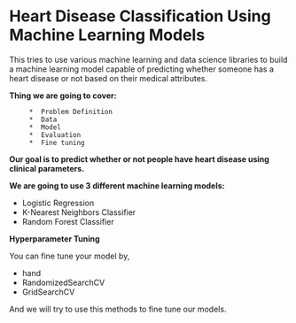 # Heart Disease Classification Using Machine Learning Models

This tries to use various machine learning and data science libraries to build a machine learning model capable of predicting whether someone has a heart disease or not based on their medical attributes.

   **Thing we are going to cover:**

         *  Problem Definition
         *  Data
         *  Model
         *  Evaluation
         *  Fine tuning


**Our goal is to predict whether or not people have heart disease using clinical parameters.**


**We are going to use 3 different machine learning models:**

  *  Logistic Regression
  *  K-Nearest Neighbors Classifier
  *  Random Forest Classifier



**Hyperparameter Tuning**

You can fine tune your model by,

  *  hand
  *  RandomizedSearchCV
  *  GridSearchCV

And we will try to use this methods to fine tune our models.



